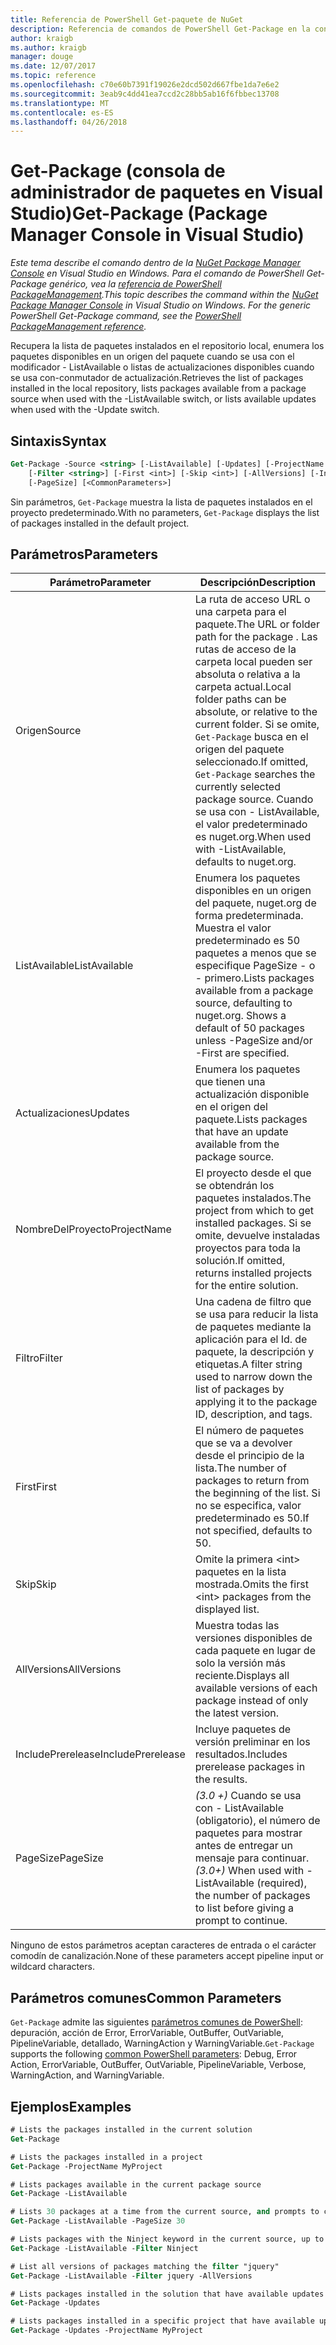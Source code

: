 ```yaml
---
title: Referencia de PowerShell Get-paquete de NuGet
description: Referencia de comandos de PowerShell Get-Package en la consola de administrador de paquetes de NuGet en Visual Studio.
author: kraigb
ms.author: kraigb
manager: douge
ms.date: 12/07/2017
ms.topic: reference
ms.openlocfilehash: c70e60b7391f19026e2dcd502d667fbe1da7e6e2
ms.sourcegitcommit: 3eab9c4dd41ea7ccd2c28bb5ab16f6fbbec13708
ms.translationtype: MT
ms.contentlocale: es-ES
ms.lasthandoff: 04/26/2018
---
```

# <a name="get-package-package-manager-console-in-visual-studio"></a><span data-ttu-id="49574-103">Get-Package (consola de administrador de paquetes en Visual Studio)</span><span class="sxs-lookup"><span data-stu-id="49574-103">Get-Package (Package Manager Console in Visual Studio)</span></span>

<span data-ttu-id="49574-104">*Este tema describe el comando dentro de la [NuGet Package Manager Console](package-manager-console.md) en Visual Studio en Windows. Para el comando de PowerShell Get-Package genérico, vea la [referencia de PowerShell PackageManagement](/powershell/module/packagemanagement/?view=powershell-6).*</span><span class="sxs-lookup"><span data-stu-id="49574-104">*This topic describes the command within the [NuGet Package Manager Console](package-manager-console.md) in Visual Studio on Windows. For the generic PowerShell Get-Package command, see the [PowerShell PackageManagement reference](/powershell/module/packagemanagement/?view=powershell-6).*</span></span>

<span data-ttu-id="49574-105">Recupera la lista de paquetes instalados en el repositorio local, enumera los paquetes disponibles en un origen del paquete cuando se usa con el modificador - ListAvailable o listas de actualizaciones disponibles cuando se usa con-conmutador de actualización.</span><span class="sxs-lookup"><span data-stu-id="49574-105">Retrieves the list of packages installed in the local repository, lists packages available from a package source when used with the -ListAvailable switch, or lists available updates when used with the -Update switch.</span></span>

## <a name="syntax"></a><span data-ttu-id="49574-106">Sintaxis</span><span class="sxs-lookup"><span data-stu-id="49574-106">Syntax</span></span>

```ps
Get-Package -Source <string> [-ListAvailable] [-Updates] [-ProjectName <string>]
    [-Filter <string>] [-First <int>] [-Skip <int>] [-AllVersions] [-IncludePrerelease]
    [-PageSize] [<CommonParameters>]
```

<span data-ttu-id="49574-107">Sin parámetros, `Get-Package` muestra la lista de paquetes instalados en el proyecto predeterminado.</span><span class="sxs-lookup"><span data-stu-id="49574-107">With no parameters, `Get-Package` displays the list of packages installed in the default project.</span></span>

## <a name="parameters"></a><span data-ttu-id="49574-108">Parámetros</span><span class="sxs-lookup"><span data-stu-id="49574-108">Parameters</span></span>

| <span data-ttu-id="49574-109">Parámetro</span><span class="sxs-lookup"><span data-stu-id="49574-109">Parameter</span></span> | <span data-ttu-id="49574-110">Descripción</span><span class="sxs-lookup"><span data-stu-id="49574-110">Description</span></span> |
| --- | --- |
| <span data-ttu-id="49574-111">Origen</span><span class="sxs-lookup"><span data-stu-id="49574-111">Source</span></span> | <span data-ttu-id="49574-112">La ruta de acceso URL o una carpeta para el paquete.</span><span class="sxs-lookup"><span data-stu-id="49574-112">The URL or folder path for the package .</span></span> <span data-ttu-id="49574-113">Las rutas de acceso de la carpeta local pueden ser absoluta o relativa a la carpeta actual.</span><span class="sxs-lookup"><span data-stu-id="49574-113">Local folder paths can be absolute, or relative to the current folder.</span></span> <span data-ttu-id="49574-114">Si se omite, `Get-Package` busca en el origen del paquete seleccionado.</span><span class="sxs-lookup"><span data-stu-id="49574-114">If omitted, `Get-Package` searches the currently selected package source.</span></span> <span data-ttu-id="49574-115">Cuando se usa con - ListAvailable, el valor predeterminado es nuget.org.</span><span class="sxs-lookup"><span data-stu-id="49574-115">When used with -ListAvailable, defaults to nuget.org.</span></span> |
| <span data-ttu-id="49574-116">ListAvailable</span><span class="sxs-lookup"><span data-stu-id="49574-116">ListAvailable</span></span> | <span data-ttu-id="49574-117">Enumera los paquetes disponibles en un origen del paquete, nuget.org de forma predeterminada. Muestra el valor predeterminado es 50 paquetes a menos que se especifique PageSize - o - primero.</span><span class="sxs-lookup"><span data-stu-id="49574-117">Lists packages available from a package source, defaulting to nuget.org. Shows a default of 50 packages unless -PageSize and/or -First are specified.</span></span> |
| <span data-ttu-id="49574-118">Actualizaciones</span><span class="sxs-lookup"><span data-stu-id="49574-118">Updates</span></span> | <span data-ttu-id="49574-119">Enumera los paquetes que tienen una actualización disponible en el origen del paquete.</span><span class="sxs-lookup"><span data-stu-id="49574-119">Lists packages that have an update available from the package source.</span></span> |
| <span data-ttu-id="49574-120">NombreDelProyecto</span><span class="sxs-lookup"><span data-stu-id="49574-120">ProjectName</span></span> | <span data-ttu-id="49574-121">El proyecto desde el que se obtendrán los paquetes instalados.</span><span class="sxs-lookup"><span data-stu-id="49574-121">The project from which to get installed packages.</span></span> <span data-ttu-id="49574-122">Si se omite, devuelve instaladas proyectos para toda la solución.</span><span class="sxs-lookup"><span data-stu-id="49574-122">If omitted, returns installed projects for the entire solution.</span></span> |
| <span data-ttu-id="49574-123">Filtro</span><span class="sxs-lookup"><span data-stu-id="49574-123">Filter</span></span> | <span data-ttu-id="49574-124">Una cadena de filtro que se usa para reducir la lista de paquetes mediante la aplicación para el Id. de paquete, la descripción y etiquetas.</span><span class="sxs-lookup"><span data-stu-id="49574-124">A filter string used to narrow down the list of packages by applying it to the package ID, description, and tags.</span></span> |
| <span data-ttu-id="49574-125">First</span><span class="sxs-lookup"><span data-stu-id="49574-125">First</span></span> | <span data-ttu-id="49574-126">El número de paquetes que se va a devolver desde el principio de la lista.</span><span class="sxs-lookup"><span data-stu-id="49574-126">The number of packages to return from the beginning of the list.</span></span> <span data-ttu-id="49574-127">Si no se especifica, valor predeterminado es 50.</span><span class="sxs-lookup"><span data-stu-id="49574-127">If not specified, defaults to 50.</span></span> |
| <span data-ttu-id="49574-128">Skip</span><span class="sxs-lookup"><span data-stu-id="49574-128">Skip</span></span> | <span data-ttu-id="49574-129">Omite la primera &lt;int&gt; paquetes en la lista mostrada.</span><span class="sxs-lookup"><span data-stu-id="49574-129">Omits the first &lt;int&gt; packages from the displayed list.</span></span>  |
| <span data-ttu-id="49574-130">AllVersions</span><span class="sxs-lookup"><span data-stu-id="49574-130">AllVersions</span></span> | <span data-ttu-id="49574-131">Muestra todas las versiones disponibles de cada paquete en lugar de solo la versión más reciente.</span><span class="sxs-lookup"><span data-stu-id="49574-131">Displays all available versions of each package instead of only the latest version.</span></span> |
| <span data-ttu-id="49574-132">IncludePrerelease</span><span class="sxs-lookup"><span data-stu-id="49574-132">IncludePrerelease</span></span> | <span data-ttu-id="49574-133">Incluye paquetes de versión preliminar en los resultados.</span><span class="sxs-lookup"><span data-stu-id="49574-133">Includes prerelease packages in the results.</span></span> |
| <span data-ttu-id="49574-134">PageSize</span><span class="sxs-lookup"><span data-stu-id="49574-134">PageSize</span></span> | <span data-ttu-id="49574-135">*(3.0 +)*  Cuando se usa con - ListAvailable (obligatorio), el número de paquetes para mostrar antes de entregar un mensaje para continuar.</span><span class="sxs-lookup"><span data-stu-id="49574-135">*(3.0+)* When used with -ListAvailable (required), the number of packages to list before giving a prompt to continue.</span></span> |

<span data-ttu-id="49574-136">Ninguno de estos parámetros aceptan caracteres de entrada o el carácter comodín de canalización.</span><span class="sxs-lookup"><span data-stu-id="49574-136">None of these parameters accept pipeline input or wildcard characters.</span></span>

## <a name="common-parameters"></a><span data-ttu-id="49574-137">Parámetros comunes</span><span class="sxs-lookup"><span data-stu-id="49574-137">Common Parameters</span></span>

<span data-ttu-id="49574-138">`Get-Package` admite las siguientes [parámetros comunes de PowerShell](http://go.microsoft.com/fwlink/?LinkID=113216): depuración, acción de Error, ErrorVariable, OutBuffer, OutVariable, PipelineVariable, detallado, WarningAction y WarningVariable.</span><span class="sxs-lookup"><span data-stu-id="49574-138">`Get-Package` supports the following [common PowerShell parameters](http://go.microsoft.com/fwlink/?LinkID=113216): Debug, Error Action, ErrorVariable, OutBuffer, OutVariable, PipelineVariable, Verbose, WarningAction, and WarningVariable.</span></span>

## <a name="examples"></a><span data-ttu-id="49574-139">Ejemplos</span><span class="sxs-lookup"><span data-stu-id="49574-139">Examples</span></span>

```ps
# Lists the packages installed in the current solution
Get-Package

# Lists the packages installed in a project
Get-Package -ProjectName MyProject

# Lists packages available in the current package source
Get-Package -ListAvailable

# Lists 30 packages at a time from the current source, and prompts to continue if more are available
Get-Package -ListAvailable -PageSize 30

# Lists packages with the Ninject keyword in the current source, up to 50
Get-Package -ListAvailable -Filter Ninject

# List all versions of packages matching the filter "jquery"
Get-Package -ListAvailable -Filter jquery -AllVersions

# Lists packages installed in the solution that have available updates
Get-Package -Updates

# Lists packages installed in a specific project that have available updates
Get-Package -Updates -ProjectName MyProject
```
